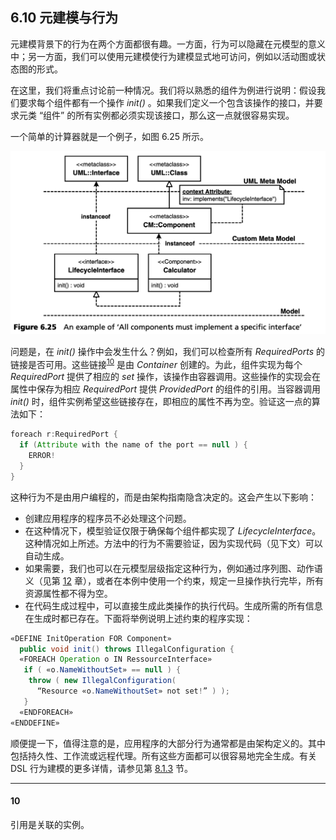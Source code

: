 ## 6.10 元建模与行为
元建模背景下的行为在两个方面都很有趣。一方面，行为可以隐藏在元模型的意义中；另一方面，我们可以使用元建模使行为建模显式地可访问，例如以活动图或状态图的形式。

在这里，我们将重点讨论前一种情况。我们将以熟悉的组件为例进行说明：假设我们要求每个组件都有一个操作 *init()* 。如果我们定义一个包含该操作的接口，并要求元类 “组件” 的所有实例都必须实现该接口，那么这一点就很容易实现。

一个简单的计算器就是一个例子，如图 6.25 所示。

![Figure 6.25](../img/f6.25.png)

问题是，在 *init()* 操作中会发生什么？例如，我们可以检查所有 *RequiredPorts* 的链接是否可用。这些链接<sup>[10](#10)</sup> 是由 *Container* 创建的。为此，组件实现为每个 *RequiredPort* 提供了相应的 *set* 操作，该操作由容器调用。这些操作的实现会在属性中保存为相应 *RequiredPort* 提供 *ProvidedPort* 的组件的引用。当容器调用 *init()* 时，组件实例希望这些链接存在，即相应的属性不再为空。验证这一点的算法如下：

```java
foreach r:RequiredPort {
  if (Attribute with the name of the port == null ) {
    ERROR!
  }
}
```

这种行为不是由用户编程的，而是由架构指南隐含决定的。这会产生以下影响：

- 创建应用程序的程序员不必处理这个问题。
- 在这种情况下，模型验证仅限于确保每个组件都实现了 *LifecycleInterface*。这种情况如上所述。方法中的行为不需要验证，因为实现代码（见下文）可以自动生成。
- 如果需要，我们也可以在元模型层级指定这种行为，例如通过序列图、动作语义（见第 [12](../ch12/0.md) 章），或者在本例中使用一个约束，规定一旦操作执行完毕，所有资源属性都不得为空。
- 在代码生成过程中，可以直接生成此类操作的执行代码。生成所需的所有信息在生成时都已存在。下面将举例说明上述约束的程序实现：

```java
«DEFINE InitOperation FOR Component»
  public void init() throws IllegalConfiguration {
  «FOREACH Operation o IN RessourceInterface»
   if ( «o.NameWithoutSet» == null ) {
    throw ( new IllegalConfiguration(
      “Resource «o.NameWithoutSet» not set!” ) );
   }
  «ENDFOREACH»
«ENDDEFINE»
```

顺便提一下，值得注意的是，应用程序的大部分行为通常都是由架构定义的。其中包括持久性、工作流或远程代理。所有这些方面都可以很容易地完全生成。有关 DSL 行为建模的更多详情，请参见第 [8.1.3](../ch8/1.md#813-行为建模) 节。

---
#### 10
引用是关联的实例。

